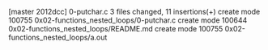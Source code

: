 [master 2012dcc] 0-putchar.c
 3 files changed, 11 insertions(+)
 create mode 100755 0x02-functions_nested_loops/0-putchar.c
 create mode 100644 0x02-functions_nested_loops/README.md
 create mode 100755 0x02-functions_nested_loops/a.out
